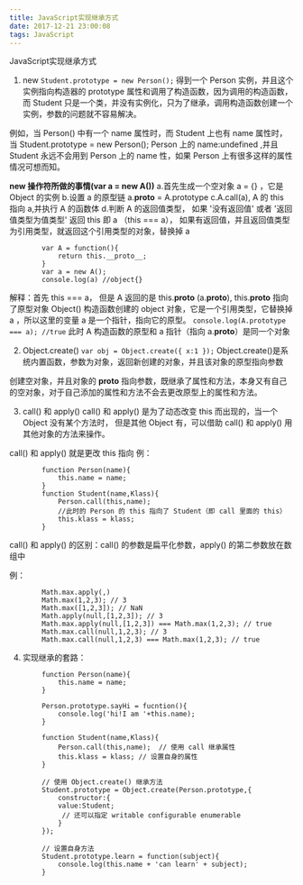 ```yaml
---
title: JavaScript实现继承方式
date: 2017-12-21 23:00:08
tags: JavaScript
---
```

JavaScript实现继承方式
1. new
    `Student.prototype = new Person();`
得到一个 Person 实例，并且这个实例指向构造器的 prototype 属性和调用了构造函数，因为调用的构造函数，而 Student 只是一个类，并没有实例化，只为了继承，调用构造函数创建一个实例，参数的问题就不容易解决。

例如，当 Person() 中有一个 name 属性时，而 Student 上也有 name 属性时，当 
Student.prototype = new Person(); Person 上的 name:undefined ,并且 Student 永远不会用到 Person 上的 name 性，如果 Person 上有很多这样的属性情况可想而知。

**new 操作符所做的事情(var a = new A())**
a.首先生成一个空对象 a = {} ，它是 Object 的实例
b.设置 a 的原型链 a.__proto__ = A.prototype 
c.A.call(a), A 的 this 指向 a,并执行 A 的函数体
d.判断 A 的返回值类型，
如果   '没有返回值' 或者 '返回值类型为值类型' 返回 this 即 a （this === a），
如果有返回值，并且返回值类型为引用类型，就返回这个引用类型的对象，替换掉 a 
```
        var A = function(){
            return this.__proto__;
        }
        var a = new A();
        console.log(a) //object{}
```
解释：首先 this === a， 但是 A 返回的是 this.__proto__ (a.__proto__), this.__proto__ 指向了原型对象 Object() 构造函数创建的 object 对象，它是一个引用类型，它替换掉 a ，所以这里的变量 a 是一个指针，指向它的原型。
    `console.log(A.prototype === a); //true`
此时 A 构造函数的原型和 a 指针（指向 a.__proto__）是同一个对象

2. Object.create()
    `var obj = Object.create({ x:1 });`
Object.create()是系统内置函数，参数为对象，返回新创建的对象，并且该对象的原型指向参数

创建空对象，并且对象的 __proto__ 指向参数，既继承了属性和方法，本身又有自己的空对象，对于自己添加的属性和方法不会去更改原型上的属性和方法。

3. call() 和 apply()
call() 和 apply() 是为了动态改变 this 而出现的，当一个 Object 没有某个方法时，
但是其他 Object 有，可以借助 call() 和 apply() 用其他对象的方法来操作。

call() 和 apply() 就是更改 this 指向
例：
```
        function Person(name){
            this.name = name;
        }
        function Student(name,Klass){
            Person.call(this,name); 
            //此时的 Person 的 this 指向了 Student（即 call 里面的 this）
            this.klass = klass;
        }
```

call() 和 apply() 的区别：call() 的参数是扁平化参数，apply() 的第二参数放在数组中

例：
```
        Math.max.apply(,)
        Math.max(1,2,3); // 3
        Math.max([1,2,3]); // NaN
        Math.apply(null,[1,2,3]); // 3
        Math.max.apply(null,[1,2,3]) === Math.max(1,2,3); // true
        Math.max.call(null,1,2,3); // 3
        Math.max.call(null,1,2,3) === Math.max(1,2,3); // true
```

4. 实现继承的套路：
```
        function Person(name){
            this.name = name;
        }

        Person.prototype.sayHi = fucntion(){
            console.log('hi!I am '+this.name);
        }

        function Student(name,Klass){
            Person.call(this,name);  // 使用 call 继承属性
            this.klass = klass; // 设置自身的属性
        }

        // 使用 Object.create() 继承方法
        Student.prototype = Object.create(Person.prototype,{
            constructor:{
            value:Student;
             // 还可以指定 writable configurable enumerable
            }
        });

        // 设置自身方法
        Student.prototype.learn = function(subject){
            console.log(this.name + 'can learn' + subject);
        }
```


